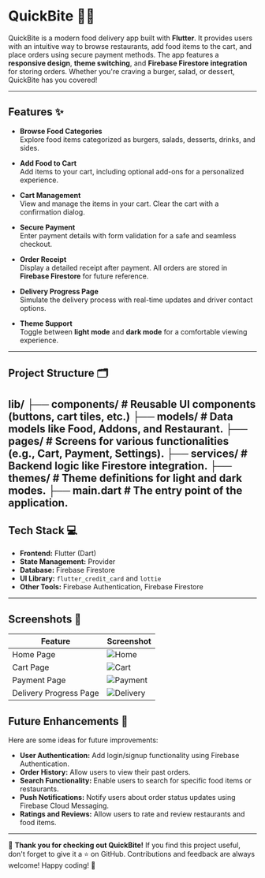 # QuickBite 🍔🚀

QuickBite is a modern food delivery app built with **Flutter**. It provides users with an intuitive way to browse restaurants, add food items to the cart, and place orders using secure payment methods. The app features a **responsive design**, **theme switching**, and **Firebase Firestore integration** for storing orders. Whether you're craving a burger, salad, or dessert, QuickBite has you covered!

---

## Features ✨

- **Browse Food Categories**  
  Explore food items categorized as burgers, salads, desserts, drinks, and sides.

- **Add Food to Cart**  
  Add items to your cart, including optional add-ons for a personalized experience.

- **Cart Management**  
  View and manage the items in your cart. Clear the cart with a confirmation dialog.

- **Secure Payment**  
  Enter payment details with form validation for a safe and seamless checkout.

- **Order Receipt**  
  Display a detailed receipt after payment. All orders are stored in **Firebase Firestore** for future reference.

- **Delivery Progress Page**  
  Simulate the delivery process with real-time updates and driver contact options.

- **Theme Support**  
  Toggle between **light mode** and **dark mode** for a comfortable viewing experience.

---

## Project Structure 🗂️

lib/
├── components/ # Reusable UI components (buttons, cart tiles, etc.)
├── models/ # Data models like Food, Addons, and Restaurant.
├── pages/ # Screens for various functionalities (e.g., Cart, Payment, Settings).
├── services/ # Backend logic like Firestore integration.
├── themes/ # Theme definitions for light and dark modes.
├── main.dart # The entry point of the application.
---

## Tech Stack 💻

- **Frontend:** Flutter (Dart)
- **State Management:** Provider
- **Database:** Firebase Firestore
- **UI Library:** `flutter_credit_card` and `lottie`
- **Other Tools:** Firebase Authentication, Firebase Firestore

---
## Screenshots 📸

| Feature                  | Screenshot                                  |
|--------------------------|---------------------------------------------|
| Home Page                | ![Home](https://via.placeholder.com/300x600.png?text=Home+Page)       |
| Cart Page                | ![Cart](https://via.placeholder.com/300x600.png?text=Cart+Page)       |
| Payment Page             | ![Payment](https://via.placeholder.com/300x600.png?text=Payment+Page) |
| Delivery Progress Page   | ![Delivery](https://via.placeholder.com/300x600.png?text=Delivery+Page) |
## Future Enhancements 🔮

Here are some ideas for future improvements:

- **User Authentication:** Add login/signup functionality using Firebase Authentication.
- **Order History:** Allow users to view their past orders.
- **Search Functionality:** Enable users to search for specific food items or restaurants.
- **Push Notifications:** Notify users about order status updates using Firebase Cloud Messaging.
- **Ratings and Reviews:** Allow users to rate and review restaurants and food items.
---

🌟 **Thank you for checking out QuickBite!** If you find this project useful, don't forget to give it a ⭐️ on GitHub. Contributions and feedback are always welcome! Happy coding! 🚀

